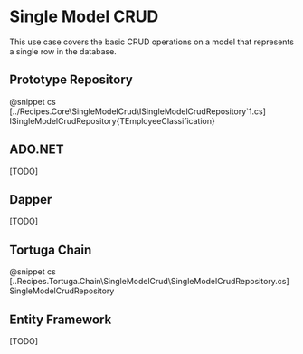 ﻿# Single Model CRUD

This use case covers the basic CRUD operations on a model that represents a single row in the database.

## Prototype Repository

@snippet cs [../Recipes.Core\SingleModelCrud\ISingleModelCrudRepository`1.cs] ISingleModelCrudRepository{TEmployeeClassification}


## ADO.NET

[TODO]

## Dapper

[TODO]

## Tortuga Chain

@snippet cs [..Recipes.Tortuga.Chain\SingleModelCrud\SingleModelCrudRepository.cs] SingleModelCrudRepository

## Entity Framework

[TODO]
